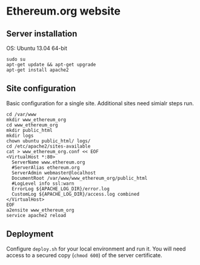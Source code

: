 # Ethereum.org website

## Server installation
OS: Ubuntu 13.04 64-bit
```
sudo su
apt-get update && apt-get upgrade
apt-get install apache2
```

## Site configuration
Basic configuration for a single site. Additional sites need simialr steps run.
```
cd /var/www
mkdir www_ethereum_org
cd www_ethereum_org
mkdir public_html
mkdir logs
chown ubuntu public_html/ logs/
cd /etc/apache2/sites-available
cat > www_ethereum_org.conf << EOF
<VirtualHost *:80>
  ServerName www.ethereum.org
  #ServerAlias ethereum.org
  ServerAdmin webmaster@localhost
  DocumentRoot /var/www/www_ethereum_org/public_html
  #LogLevel info ssl:warn
  ErrorLog ${APACHE_LOG_DIR}/error.log
  CustomLog ${APACHE_LOG_DIR}/access.log combined
</VirtualHost>
EOF
a2ensite www_ethereum_org
service apache2 reload
```

## Deployment
Configure `deploy.sh` for your local environment and run it. You will need access to a secured copy (`chmod 600`) of the server certificate.
